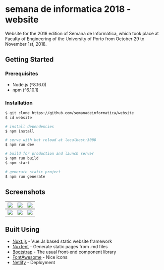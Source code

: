 # semana de informatica 2018 - website

Website for the 2018 edition of Semana de Informática, which took place at Faculty of Engineering of the University of Porto from October 29 to November 1st, 2018.

## Getting Started

### Prerequisites
- Node.js (^8.16.0)
- npm (^6.10.1)

### Installation 

```bash
$ git clone https://github.com/semanadeinformatica/website
$ cd website

# install dependencies
$ npm install 

# serve with hot reload at localhost:3000
$ npm run dev

# build for production and launch server
$ npm run build
$ npm start

# generate static project
$ npm run generate
```

## Screenshots

![](https://i.imgur.com/gq5rMkc.jpg) | ![](https://i.imgur.com/ob5bEDd.jpg) | ![](https://i.imgur.com/vK3GDNo.jpg) |
| -------- | -------- | -------- |
| ![](https://i.imgur.com/nDaXpNU.png) | ![](https://i.imgur.com/yjUIgqY.jpg) | ![](https://i.imgur.com/deVPRdE.png) |

## Built Using
- [Nuxt.js](https://nuxtjs.org/) - Vue.Js based static website framework
- [Nuxtent](https://nuxtent-module.netlify.com/guide/writing/) - Generate static pages from .md files
- [Bootstrap](https://getbootstrap.com/) - The usual front-end component library
- [FontAwesome](https://fontawesome.com/) - Nice icons
- [Netlify](https://www.netlify.com/) - Deployment 